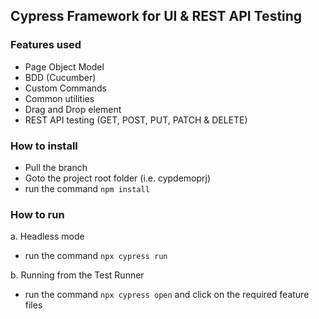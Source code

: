 ## Cypress Framework for UI & REST API Testing

### Features used
- Page Object Model
- BDD (Cucumber)
- Custom Commands
- Common utilities
- Drag and Drop element
- REST API testing (GET, POST, PUT, PATCH & DELETE)

### How to install
- Pull the branch
- Goto the project root folder (i.e. cypdemoprj)
- run the command ```npm install```

### How to run

a. Headless mode

- run the command ```npx cypress run```

b. Running from the Test Runner

- run the command ```npx cypress open``` and click on the required feature files
